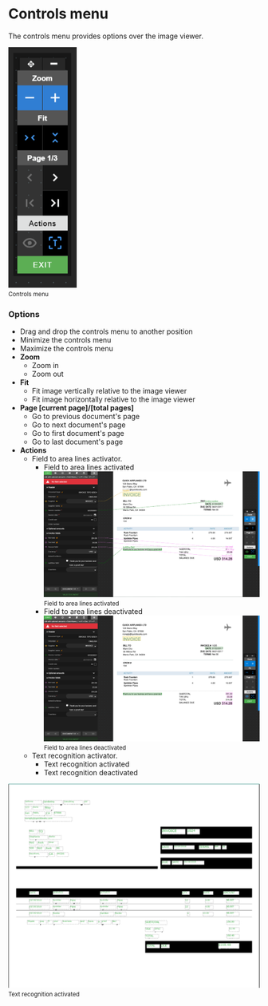 
# Controls menu

The controls menu provides options over the image viewer.

![Control menu](./../../../../../images/documentation/chronolite/indexer/controls_menu.PNG)  
<small class="img_caption">Controls menu</small>


### Options

* <i class="mdi mdi-drag-variant"></i> Drag and drop the controls menu to another position
* <i class="mdi mdi-window-minimize"></i> Minimize the controls menu
* <i class="mdi mdi-window-maximize" style="color: red"></i> Maximize the controls menu
* **Zoom**
    * <i class="mdi mdi-plus chrono_blue"></i> Zoom in
    * <i class="mdi mdi-minus chrono_blue"></i> Zoom out
* **Fit**
    * <i class="mdi mdi-unfold-less-vertical chrono_blue"></i> Fit image vertically relative to the image viewer
    * <i class="mdi mdi-unfold-less-horizontal chrono_blue"></i> Fit image horizontally relative to the image viewer
* **Page [current page]/[total pages]**
    * <i class="mdi mdi-chevron-left"></i> Go to previous document's page
    * <i class="mdi mdi-chevron-right"></i> Go to next document's page
    * <i class="mdi mdi-page-first"></i> Go to first document's page
    * <i class="mdi mdi-page-last"></i> Go to last document's page
* **Actions**
    * <i class="mdi mdi-eye-outline"></i> Field to area lines activator.
        * <i class="mdi mdi-eye-outline" style="color: green;"></i> Field to area lines activated
![Field to area lines active](./../../../../../images/documentation/chronolite/indexer/field_to_area_lines.PNG)  
<small class="img_caption">Field to area lines activated</small>
        * <i class="mdi mdi-eye-outline chrono_blue"></i> Field to area lines deactivated  
![Field to area lines deactivated](./../../../../../images/documentation/chronolite/indexer/field_to_area_lines_inactive.PNG)  
<small class="img_caption">Field to area lines deactivated</small>  
    * <i class="mdi mdi-text-recognition"></i> Text recognition activator.
        * <i class="mdi mdi-text-recognition" style="color: green;"></i> Text recognition activated  
        * <i class="mdi mdi-text-recognition" style="color: blue;"></i> Text recognition deactivated

![Text recognition activated](./../../../../../images/documentation/chronolite/indexer/show_text.PNG)  
<small class="img_caption">Text recognition activated </small>  